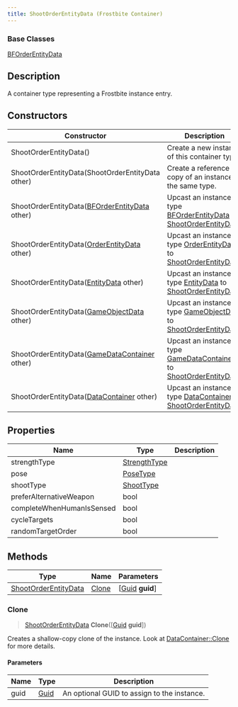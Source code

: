 ```yaml
---
title: ShootOrderEntityData (Frostbite Container)
---
```

### Base Classes

[BFOrderEntityData](BFOrderEntityData)

## Description

A container type representing a Frostbite instance entry.

## Constructors

| Constructor                                                                     | Description                                                                                                                     |
| ------------------------------------------------------------------------------- | ------------------------------------------------------------------------------------------------------------------------------- |
| ShootOrderEntityData()                                                          | Create a new instance of this container type.                                                                                   |
| ShootOrderEntityData(ShootOrderEntityData other)                                | Create a reference copy of an instance of the same type.                                                                        |
| ShootOrderEntityData([BFOrderEntityData](BFOrderEntityData) other)              | Upcast an instance of type [BFOrderEntityData](BFOrderEntityData) to [ShootOrderEntityData](ShootOrderEntityData).              |
| ShootOrderEntityData([OrderEntityData](OrderEntityData) other)                  | Upcast an instance of type [OrderEntityData](OrderEntityData) to [ShootOrderEntityData](ShootOrderEntityData).                  |
| ShootOrderEntityData([EntityData](EntityData) other)                            | Upcast an instance of type [EntityData](EntityData) to [ShootOrderEntityData](ShootOrderEntityData).                            |
| ShootOrderEntityData([GameObjectData](GameObjectData) other)                    | Upcast an instance of type [GameObjectData](GameObjectData) to [ShootOrderEntityData](ShootOrderEntityData).                    |
| ShootOrderEntityData([GameDataContainer](GameDataContainer) other)              | Upcast an instance of type [GameDataContainer](GameDataContainer) to [ShootOrderEntityData](ShootOrderEntityData).              |
| ShootOrderEntityData([DataContainer](/vext/ref/cls/shr/datacontainer) other) | Upcast an instance of type [DataContainer](/vext/ref/cls/shr/datacontainer) to [ShootOrderEntityData](ShootOrderEntityData). |

## Properties

| Name                      | Type                         | Description |
| ------------------------- | ---------------------------- | ----------- |
| strengthType              | [StrengthType](StrengthType) |             |
| pose                      | [PoseType](PoseType)         |             |
| shootType                 | [ShootType](ShootType)       |             |
| preferAlternativeWeapon   | bool                         |             |
| completeWhenHumanIsSensed | bool                         |             |
| cycleTargets              | bool                         |             |
| randomTargetOrder         | bool                         |             |

## Methods

| Type                                         | Name            | Parameters                                     |
| -------------------------------------------- | --------------- | ---------------------------------------------- |
| [ShootOrderEntityData](ShootOrderEntityData) | [Clone](#clone) | \[[Guid](/vext/ref/cls/shr/guid) **guid**\] |

### Clone

> [ShootOrderEntityData](ShootOrderEntityData) **Clone**(\[[Guid](/vext/ref/cls/shr/guid) **guid**\])

Creates a shallow-copy clone of the instance. Look at [DataContainer::Clone](/vext/ref/cls/shr/datacontainer#clone) for more details.

#### Parameters

| Name | Type         | Description                                 |
| ---- | ------------ | ------------------------------------------- |
| guid | [Guid](Guid) | An optional GUID to assign to the instance. |
